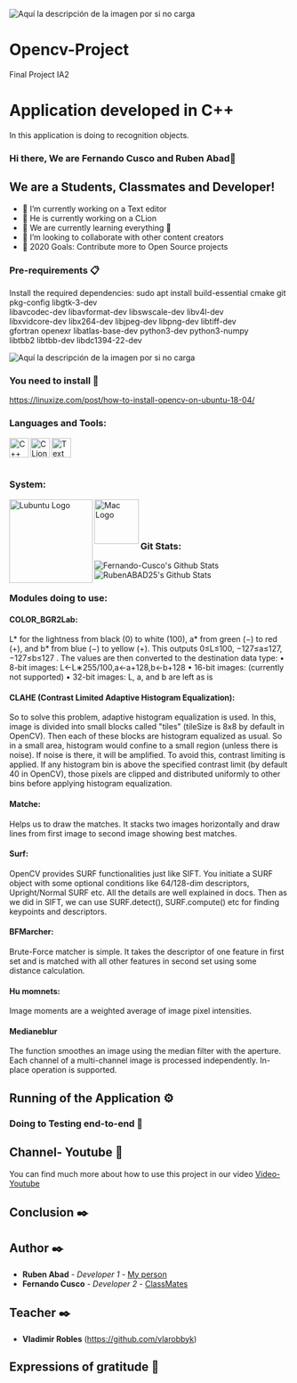 ![Aquí la descripción de la imagen por si no carga](https://www.ups.edu.ec/ups_portal-theme/images/ups/home/logo-ups-home.png)
# Opencv-Project
Final Project IA2
# Application developed in C++
In this application is doing to recognition objects.
### Hi there, We are Fernando Cusco and Ruben Abad👋
## We are  a Students, Classmates and Developer!
- 🔭 I’m currently working on a Text editor
- 🔭 He is currently working on a CLion
- 🌱 We are currently learning everything 🤣
- 👯 I’m looking to collaborate with other content creators
- 🥅 2020 Goals: Contribute more to Open Source projects

### Pre-requirements 📋
Install the required dependencies:
sudo apt install build-essential cmake git pkg-config libgtk-3-dev \
    libavcodec-dev libavformat-dev libswscale-dev libv4l-dev \
    libxvidcore-dev libx264-dev libjpeg-dev libpng-dev libtiff-dev \
    gfortran openexr libatlas-base-dev python3-dev python3-numpy \
    libtbb2 libtbb-dev libdc1394-22-dev

![Aquí la descripción de la imagen por si no carga](https://upload.wikimedia.org/wikipedia/commons/thumb/1/18/ISO_C%2B%2B_Logo.svg/306px-ISO_C%2B%2B_Logo.svg.png)

### You need to install   🔧

https://linuxize.com/post/how-to-install-opencv-on-ubuntu-18-04/

### Languages and Tools:
<img align="left" alt="C++" width="35px" src="https://upload.wikimedia.org/wikipedia/commons/thumb/1/18/ISO_C%2B%2B_Logo.svg/306px-ISO_C%2B%2B_Logo.svg.png" />
<img align="left" alt="CLion"  width="35px" src="https://cdn.worldvectorlogo.com/logos/clion-1.svg" />
<img align="left" alt="Text Editor"  width="35px" src="https://thumbs.dreamstime.com/b/text-editor-isolated-icon-simple-element-illustration-technology-concept-icons-editable-logo-sign-symbol-design-white-142287610.jpg" />
</br>
</br>
</br>

### System:
<img align="left" alt="Lubuntu Logo" width="150px" src="https://ubunlog.com/wp-content/uploads/2017/02/lubuntu.jpg" />
<img align="left" alt="Mac Logo"  width="80px" src="https://i.pinimg.com/originals/8e/fd/cf/8efdcf3106de0b15d3374f96d0af5246.png" />
</br>
</br>
</br>

### Git Stats:
<img  alt="Fernando-Cusco's Github Stats" src="https://github-readme-stats.vercel.app/api?username=Fernando-Cusco&show_icons=true&hide_border=true" />
<img  alt="RubenABAD25's Github Stats" src="https://github-readme-stats.vercel.app/api?username=RubenABAD25&show_icons=true&hide_border=true" />

### Modules doing to use:
#### COLOR_BGR2Lab:
L* for the lightness from black (0) to white (100), a* from green (−) to red (+), and b* from blue (−) to yellow (+).
This outputs 0≤L≤100, −127≤a≤127, −127≤b≤127 . The values are then converted to the destination data type:
•	8-bit images: L←L∗255/100,a←a+128,b←b+128
•	16-bit images: (currently not supported)
•	32-bit images: L, a, and b are left as is

#### CLAHE (Contrast Limited Adaptive Histogram Equalization):
So to solve this problem, adaptive histogram equalization is used. In this, image is divided into small blocks called "tiles" (tileSize is 8x8 by default in OpenCV). Then each of these blocks are histogram equalized as usual. So in a small area, histogram would confine to a small region (unless there is noise). If noise is there, it will be amplified. To avoid this, contrast limiting is applied. If any histogram bin is above the specified contrast limit (by default 40 in OpenCV), those pixels are clipped and distributed uniformly to other bins before applying histogram equalization.

#### Matche:
Helps us to draw the matches. It stacks two images horizontally and draw lines from first image to second image showing best matches.

#### Surf:
OpenCV provides SURF functionalities just like SIFT. You initiate a SURF object with some optional conditions like 64/128-dim descriptors, Upright/Normal SURF etc. All the details are well explained in docs. Then as we did in SIFT, we can use SURF.detect(), SURF.compute() etc for finding keypoints and descriptors.
#### BFMarcher:
Brute-Force matcher is simple. It takes the descriptor of one feature in first set and is matched with all other features in second set using some distance calculation.
#### Hu momnets:
Image moments are a weighted average of image pixel intensities.
#### Medianeblur
The function smoothes an image using the median filter with the  aperture. Each channel of a multi-channel image is processed independently. In-place operation is supported.
## Running of the Application ⚙️

### Doing to Testing end-to-end 🔩

## Channel- Youtube 📖

You can find much more about how to use this project in our video [Video-Youtube](https://youtu.be/qvLOYSiZnyE)

## Conclusion ✒️

## Author ✒️

* **Ruben Abad** - *Developer 1* - [My person](https://www.facebook.com/rubaldo.labasca.5)
* **Fernando Cusco** - *Developer 2* - [ClassMates](https://www.facebook.com/fernando.cuscomejia)

## Teacher ✒️

* **Vladimir Robles**  (https://github.com/vlarobbyk)
## Expressions of gratitude 🎁


